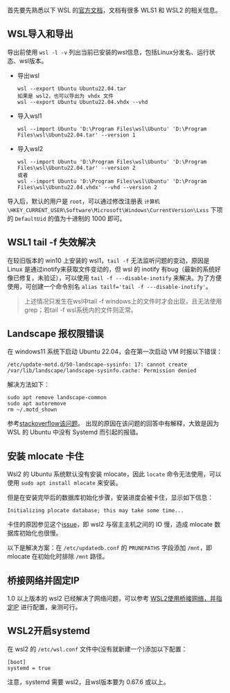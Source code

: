 首先要先熟悉以下 WSL 的[官方文档](https://learn.microsoft.com/zh-cn/windows/wsl/)，文档有很多 WLS1 和 WSL2 的相关信息。

## WSL导入和导出
导出前使用 `wsl -l -v` 列出当前已安装的wsl信息，包括Linux分发名、运行状态、wsl版本。
- 导出wsl
    ```
    wsl --export Ubuntu Ubuntu22.04.tar
    如果是 wsl2，也可以导出为 vhdx 文件
    wsl --export Ubuntu Ubuntu22.04.vhdx --vhd
    ```

- 导入wsl1
    ```
    wsl --import Ubuntu 'D:\Program Files\wsl\Ubuntu' 'D:\Program Files\wsl\Ubuntu22.04.tar' --version 1
    ```

- 导入wsl2
    ```
    wsl --import Ubuntu 'D:\Program Files\wsl\Ubuntu' 'D:\Program Files\wsl\Ubuntu22.04.tar' --version 2
    或者
    wsl --import Ubuntu 'D:\Program Files\wsl\Ubuntu' 'D:\Program Files\wsl\Ubuntu22.04.vhdx' --vhd --version 2
    ```

导入后，默认的用户是 `root`，可以通过修改注册表 `计算机\HKEY_CURRENT_USER\Software\Microsoft\Windows\CurrentVersion\Lxss` 下项的 `DefaultUid` 的值为十进制的 1000 即可。

## WSL1 tail -f 失效解决
在较旧版本的 win10 上安装的 wsl1，`tail -f` 无法监听问题的变动，原因是 Linux 是通过inotify来获取文件变动的，但 wsl 的 inotify 有bug（最新的系统好像已修复，未验证），可以使用 `tail -f ---disable-inotify` 来解决。为了方便使用，可创建一个命令别名 `alias tailf='tail -f ---disable-inotify'`。

>上述情况只发生在wsl中tail -f windows上的文件时才会出现，且无法使用grep；若tail -f wsl系统内的文件则正常。

## Landscape 报权限错误
在 windows11 系统下启动 Ubuntu 22.04，会在第一次启动 VM 时报以下错误：
```
/etc/update-motd.d/50-landscape-sysinfo: 17: cannot create /var/lib/landscape/landscape-sysinfo.cache: Permission denied
```

解决方法如下：
```
sudo apt remove landscape-common
sudo apt autoremove
rm ~/.motd_shown
```
参考[stackoverflow该问题](https://askubuntu.com/questions/1414483/landscape-sysinfo-cache-permission-denied-when-i-start-ubuntu-22-04-in-wsl/1414536#1414536?newreg=5cca9ddee1a74c06838ec0b4e733aa07)。
出现的原因在该问题的回答中有解释，大致是因为 WSL 的 Ubuntu 中没有 Systemd 而引起的报错。

## 安装 mlocate 卡住
Wsl2 的 Ubuntu 系统默认没有安装 mlocate，因此 `locate` 命令无法使用，可以使用 `sudo apt install mlocate` 来安装。

但是在安装完毕后的数据库初始化步骤，安装进度会被卡住，显示如下信息：
```
Initializing plocate database; this may take some time...
```
卡住的原因参见这个[issue](https://github.com/microsoft/WSL/discussions/5967)，即 wsl2 与宿主主机之间的 IO 慢，造成 mlocate 数据库初始化也很慢。

以下是解决方案：在 `/etc/updatedb.conf` 的 `PRUNEPATHS` 字段添加 `/mnt`，即 mlocate 在初始化时排除 `/mnt` 路径。

## 桥接网络并固定IP
1.0 以上版本的 wsl2 已经解决了网络问题，可以参考 [WSL2使用桥接网络，并指定IP](https://www.cnblogs.com/lic0914/p/17003251.html) 进行配置，亲测可行。

## WSL2开启systemd
在 wsl2 的 `/etc/wsl.conf` 文件中(没有就新建一个)添加以下配置：
```
[boot]
systemd = true
```
注意，systemd 需要 wsl2，且wsl版本要为 0.67.6 或以上。